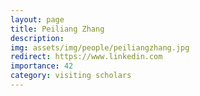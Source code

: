 ```yaml
---
layout: page
title: Peiliang Zhang
description:
img: assets/img/people/peiliangzhang.jpg
redirect: https://www.linkedin.com
importance: 42
category: visiting scholars
---
```


